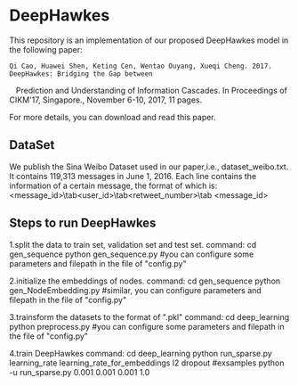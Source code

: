 DeepHawkes
===================================
This repository is an implementation of our proposed DeepHawkes model in the following paper:
 
    Qi Cao, Huawei Shen, Keting Cen, Wentao Ouyang, Xueqi Cheng. 2017. DeepHawkes: Bridging the Gap between 
    Prediction and Understanding of Information Cascades. In Proceedings of CIKM'17, Singapore., November 
    6-10, 2017, 11 pages.
 
For more details, you can download and read this paper.
 
 
DataSet
----------------------------------- 
We publish the Sina Weibo Dataset used in our paper,i.e., dataset_weibo.txt. It contains 119,313 messages in June 1, 2016.
Each line contains the information of a certain message, the format of which is:
  <message_id>\tab<user_id>\tab<retweet_number>\tab<retweets>
<message_id>  


                                                                                                                                                               
Steps to run DeepHawkes
----------------------------------- 

1.split the data to train set, validation set and test set.
command: 
  cd gen_sequence
  python gen_sequence.py
  #you can configure some parameters and filepath in the file of "config.py"
 
2.initialize the embeddings of nodes.
command:
  cd gen_sequence
  python gen_NodeEmbedding.py
  #similar, you can configure parameters and filepath in the file of "config.py"
 
3.trainsform the datasets to the format of ".pkl"
command:
  cd deep_learning
  python preprocess.py
  #you can configure some parameters and filepath in the file of "config.py"
 
4.train DeepHawkes
command:
  cd deep_learning
  python run_sparse.py learning_rate learning_rate_for_embeddings l2 dropout
  #exsamples  python -u run_sparse.py 0.001 0.001 0.001 1.0
